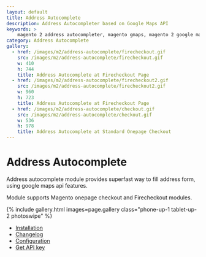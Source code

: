 ```yaml
---
layout: default
title: Address Autocomplete
description: Address Autocompleter based on Google Maps API
keywords: >
    magento 2 address autocompleter, magento gmaps, magento 2 google maps
category: Address Autocomplete
gallery:
  - href: /images/m2/address-autocomplete/firecheckout.gif
    src: /images/m2/address-autocomplete/firecheckout.gif
    w: 410
    h: 744
    title: Address Autocomplete at Firecheckout Page
  - href: /images/m2/address-autocomplete/firecheckout2.gif
    src: /images/m2/address-autocomplete/firecheckout2.gif
    w: 960
    h: 723
    title: Address Autocomplete at Firecheckout Page
  - href: /images/m2/address-autocomplete/checkout.gif
    src: /images/m2/address-autocomplete/checkout.gif
    w: 536
    h: 978
    title: Address Autocomplete at Standard Onepage Checkout
---
```


# Address Autocomplete

Address autocomplete module provides superfast way to fill address form, using
google maps api features.

Module supports Magento onepage checkout and Firecheckout modules.

{% include gallery.html images=page.gallery class="phone-up-1 tablet-up-2 photoswipe" %}

- [Installation](installation/)
- [Changelog](changelog/)
- [Configuration](configuration/)
- [Get API key](get-api-key/)
